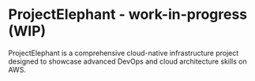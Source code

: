 # ProjectElephant - work-in-progress (WIP)
ProjectElephant is a comprehensive cloud-native infrastructure project designed to showcase advanced DevOps and cloud architecture skills on AWS.

